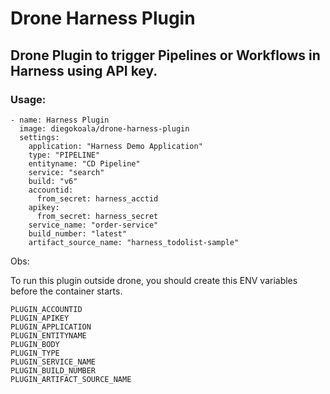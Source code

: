 # Drone Harness Plugin

## Drone Plugin to trigger Pipelines or Workflows in Harness using API key.

### Usage:

    - name: Harness Plugin
      image: diegokoala/drone-harness-plugin
      settings:  
        application: "Harness Demo Application"
        type: "PIPELINE"
        entityname: "CD Pipeline"
        service: "search"
        build: "v6"
        accountid:
          from_secret: harness_acctid
        apikey: 
          from_secret: harness_secret
        service_name: "order-service"
        build_number: "latest"
        artifact_source_name: "harness_todolist-sample"



Obs: 

To run this plugin outside drone, you should create this ENV variables before the container starts.

    PLUGIN_ACCOUNTID
    PLUGIN_APIKEY
    PLUGIN_APPLICATION
    PLUGIN_ENTITYNAME
    PLUGIN_BODY
    PLUGIN_TYPE
    PLUGIN_SERVICE_NAME
    PLUGIN_BUILD_NUMBER
    PLUGIN_ARTIFACT_SOURCE_NAME
